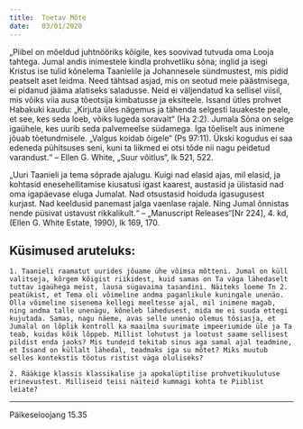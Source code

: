 ```yaml
---
title:  Toetav Mõte
date:   03/01/2020
---
```



„Piibel on mõeldud juhtnööriks kõigile, kes soovivad tutvuda oma Looja tahtega. Jumal andis inimestele kindla prohvetliku sõna; inglid ja isegi Kristus ise tulid kõnelema Taanielile ja Johannesele sündmustest, mis pidid peatselt aset leidma. Need tähtsad asjad, mis on seotud meie päästmisega, ei pidanud jääma alatiseks saladusse. Neid ei väljendatud ka sellisel viisil, mis võiks viia ausa tõeotsija kimbatusse ja eksiteele. Issand ütles prohvet Habakuki kaudu: „Kirjuta üles nägemus ja tähenda selgesti lauakeste peale, et see, kes seda loeb, võiks lugeda soravalt“ (Ha 2:2). Jumala Sõna on selge igaühele, kes uurib seda palvemeelse südamega. Iga tõeliselt aus inimene jõuab tõetundmisele. „Valgus koidab õigele“ (Ps 97:11). Ükski kogudus ei saa edeneda pühitsuses seni, kuni ta liikmed ei otsi tõde nii nagu peidetud varandust.“ – Ellen G. White, „Suur võitlus“, lk 521, 522.

„Uuri Taanieli ja tema sõprade ajalugu. Kuigi nad elasid ajas, mil elasid, ja kohtasid enesehellitamise kiusatusi igast kaarest, austasid ja ülistasid nad oma igapäevase eluga Jumalat. Nad otsustasid hoiduda igasugusest kurjast. Nad keeldusid panemast jalga vaenlase rajale. Ning Jumal õnnistas nende püsivat ustavust rikkalikult.“ – „Manuscript Releases“[Nr 224], 4. kd, (Ellen G. White Estate, 1990), lk 169, 170.

## Küsimused aruteluks:

`1. Taanieli raamatut uurides jõuame ühe võimsa mõtteni. Jumal on küll valitseja, kõrgem kõigist riikidest, kuid samas on Ta väga lähedaselt tuttav igaühega meist, lausa sügavaima tasandini. Näiteks loeme Tn 2. peatükist, et Tema oli võimeline andma paganlikule kuningale unenäo. Olla võimeline sisenema kellegi meeltesse ajal, mil inimene magab, ning andma talle unenägu, kõneleb lähedusest, mida me ei suuda ettegi kujutada. Samas, nagu näeme, avas selle unenäo olemus tõsiasja, et Jumalal on lõplik kontroll ka maailma suurimate impeeriumide üle ja Ta teab, kuidas kõik lõppeb. Millist lohutust ja lootust saame sellisest pildist enda jaoks? Mis tundeid tekitab sinus aga samal ajal teadmine, et Issand on küllalt lähedal, teadmaks iga su mõtet? Miks muutub selles kontekstis tõotus ristist väga oluliseks?`

`2. Rääkige klassis klassikalise ja apokalüptilise prohvetikuulutuse erinevustest. Milliseid teisi näiteid kummagi kohta te Piiblist leiate?`

---
Päikeseloojang 15.35
